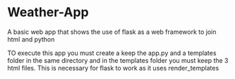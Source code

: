 # Weather-App
A basic web app that shows the use of flask as a web framework to join html and python

TO execute this app you must create a keep the app.py and a templates folder in the same directory 
and in the templates folder you must keep the 3 html files. This is necessary for flask to work as it uses render_templates
